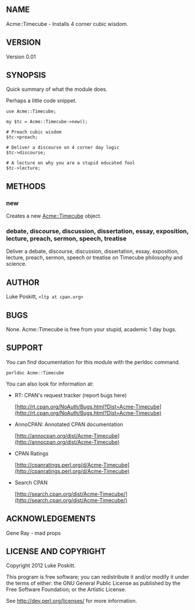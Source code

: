 ## NAME

Acme::Timecube - Installs 4 corner cubic wisdom.

## VERSION

Version 0.01

## SYNOPSIS

Quick summary of what the module does.

Perhaps a little code snippet.

    use Acme::Timecube;

    my $tc = Acme::Timecube->new();

    # Preach cubic wisdom
    $tc->preach;

    # Deliver a discourse on 4 corner day logic
    $tc->discourse;

    # A lecture on why you are a stupid educated fool
    $tc->lecture;

## METHODS

### new

Creates a new [Acme::Timecube](http://search.cpan.org/perldoc?Acme::Timecube) object.

### debate, discourse, discussion, dissertation, essay, exposition, lecture, preach, sermon, speech, treatise

Deliver a debate, discourse, discussion, dissertation, essay, exposition, lecture, preach, 
sermon, speech or treatise on Timecube philosophy and science.

## AUTHOR

Luke Poskitt, `<ltp at cpan.org>`

## BUGS

None.  Acme::Timecube is free from your stupid, academic 1 day bugs.

## SUPPORT

You can find documentation for this module with the perldoc command.

    perldoc Acme::Timecube

You can also look for information at:

- RT: CPAN's request tracker (report bugs here)

    [http://rt.cpan.org/NoAuth/Bugs.html?Dist=Acme-Timecube](http://rt.cpan.org/NoAuth/Bugs.html?Dist=Acme-Timecube)

- AnnoCPAN: Annotated CPAN documentation

    [http://annocpan.org/dist/Acme-Timecube](http://annocpan.org/dist/Acme-Timecube)

- CPAN Ratings

    [http://cpanratings.perl.org/d/Acme-Timecube](http://cpanratings.perl.org/d/Acme-Timecube)

- Search CPAN

    [http://search.cpan.org/dist/Acme-Timecube/](http://search.cpan.org/dist/Acme-Timecube/)

## ACKNOWLEDGEMENTS

Gene Ray - mad props

## LICENSE AND COPYRIGHT

Copyright 2012 Luke Poskitt.

This program is free software; you can redistribute it and/or modify it
under the terms of either: the GNU General Public License as published
by the Free Software Foundation; or the Artistic License.

See http://dev.perl.org/licenses/ for more information.
